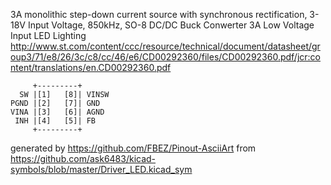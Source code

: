 3A monolithic step-down current source with synchronous rectification, 3-18V Input Voltage, 850kHz, SO-8
DC/DC Buck Conwerter 3A Low Voltage Input LED Lighting
http://www.st.com/content/ccc/resource/technical/document/datasheet/group3/71/e8/26/3c/c8/cc/46/e6/CD00292360/files/CD00292360.pdf/jcr:content/translations/en.CD00292360.pdf


	     +---------+
	  SW |[1]   [8]| VINSW
	PGND |[2]   [7]| GND
	VINA |[3]   [6]| AGND
	 INH |[4]   [5]| FB
	     +---------+


generated by https://github.com/FBEZ/Pinout-AsciiArt from https://github.com/ask6483/kicad-symbols/blob/master/Driver_LED.kicad_sym